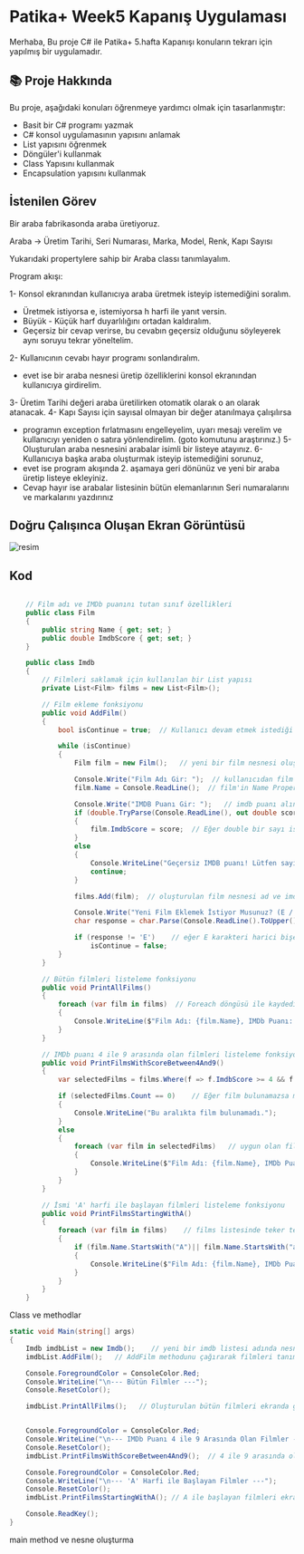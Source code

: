 # Patika+ Week5 Kapanış Uygulaması
Merhaba,
Bu proje C# ile Patika+ 5.hafta Kapanışı konuların tekrarı için yapılmış bir uygulamadır.

## 📚 Proje Hakkında
Bu proje, aşağıdaki konuları öğrenmeye yardımcı olmak için tasarlanmıştır:
- Basit bir C# programı yazmak
- C# konsol uygulamasının yapısını anlamak
- List yapısını öğrenmek
- Döngüler'i kullanmak
- Class Yapısını kullanmak
- Encapsulation yapısını kullanmak


## İstenilen Görev
Bir araba fabrikasonda araba üretiyoruz.

Araba -> Üretim Tarihi, Seri Numarası, Marka, Model, Renk, Kapı Sayısı

Yukarıdaki propertylere sahip bir Araba classı tanımlayalım.

Program akışı:

1-  Konsol ekranından kullanıcıya araba üretmek isteyip istemediğini soralım. 
  - Üretmek istiyorsa e, istemiyorsa h harfi ile yanıt versin.
  - Büyük - Küçük harf duyarlılığını ortadan kaldıralım.
  - Geçersiz bir cevap verirse, bu cevabın geçersiz olduğunu söyleyerek aynı soruyu tekrar yöneltelim.
  
2- Kullanıcının cevabı hayır programı sonlandıralım.
  - evet ise bir araba nesnesi üretip özelliklerini konsol ekranından kullanıcıya girdirelim.
    
3- Üretim Tarihi değeri araba üretilirken otomatik olarak o an olarak atanacak.
4- Kapı Sayısı için sayısal olmayan bir değer atanılmaya çalışılırsa
  - programın exception fırlatmasını engelleyelim, uyarı mesajı verelim ve kullanıcıyı yeniden o satıra yönlendirelim. (goto komutunu araştırınız.)
5- Oluşturulan araba nesnesini arabalar isimli bir listeye atayınız.
6- Kullanıcıya başka araba oluşturmak isteyip istemediğini sorunuz,
  - evet ise program akışında 2. aşamaya geri dönünüz ve yeni bir araba üretip listeye ekleyiniz.
  - Cevap hayır ise arabalar listesinin bütün elemanlarının Seri numaralarını ve markalarını yazdırınız

  





## Doğru Çalışınca Oluşan Ekran Görüntüsü
![resim](https://github.com/user-attachments/assets/0b296abb-a49d-4161-b97b-f5501a1815cb)



## Kod 
```csharp

    // Film adı ve IMDb puanını tutan sınıf özellikleri
    public class Film
    {
        public string Name { get; set; }
        public double ImdbScore { get; set; }
    }

    public class Imdb
    {
        // Filmleri saklamak için kullanılan bir List yapısı
        private List<Film> films = new List<Film>();

        // Film ekleme fonksiyonu
        public void AddFilm()
        {
            bool isContinue = true;  // Kullanıcı devam etmek istediği sürece döngü devam edecek

            while (isContinue)
            {
                Film film = new Film();   // yeni bir film nesnesi oluşturuldu Polymorphism

                Console.Write("Film Adı Gir: ");  // kullanıcıdan film adı alındı
                film.Name = Console.ReadLine();  // film'in Name Property'sine atandı

                Console.Write("IMDB Puanı Gir: ");   // imdb puanı alındı
                if (double.TryParse(Console.ReadLine(), out double score)) // TryParse ile kontrol yapıldı
                {
                    film.ImdbScore = score;  // Eğer double bir sayı ise film'in ImdbScore propertisine atanacak
                }
                else
                {
                    Console.WriteLine("Geçersiz IMDB puanı! Lütfen sayı girin."); //değilse uyarı vericek ve tekrar soraca
                    continue;
                }

                films.Add(film);  // oluşturulan film nesnesi ad ve imdb puanı alındıktan sonra films listesine eklendi

                Console.Write("Yeni Film Eklemek İstiyor Musunuz? (E / H): ");  // devam edip etmeyeceği soruluyor
                char response = char.Parse(Console.ReadLine().ToUpper());

                if (response != 'E')    // eğer E karakteri harici bişey girerse döngü false olucak ve sonlanacak
                    isContinue = false;
            }
        }

        // Bütün filmleri listeleme fonksiyonu
        public void PrintAllFilms()
        {
            foreach (var film in films)  // Foreach döngüsü ile kaydedilen films listesi içinde geziyoruz ve her birini ekrana yazdırıyoruz.
            {
                Console.WriteLine($"Film Adı: {film.Name}, IMDb Puanı: {film.ImdbScore}");
            }
        }

        // IMDb puanı 4 ile 9 arasında olan filmleri listeleme fonksiyonu
        public void PrintFilmsWithScoreBetween4And9()
        {
            var selectedFilms = films.Where(f => f.ImdbScore >= 4 && f.ImdbScore <= 9).ToList();  // Belirtilen puan arasında olan filmleri listele

            if (selectedFilms.Count == 0)    // Eğer film bulunamazsa mesaj döndürür
            {
                Console.WriteLine("Bu aralıkta film bulunamadı.");
            }
            else
            {
                foreach (var film in selectedFilms)   // uygun olan filmleri ekrana yazdırır
                {
                    Console.WriteLine($"Film Adı: {film.Name}, IMDb Puanı: {film.ImdbScore}");
                }
            }
        }

        // İsmi 'A' harfi ile başlayan filmleri listeleme fonksiyonu
        public void PrintFilmsStartingWithA()
        {
            foreach (var film in films)    // films listesinde teker teker geziyoruz
            {
                if (film.Name.StartsWith("A")|| film.Name.StartsWith("a"))  // A veya a ile başlayan varsa ekrana göstericel
                {
                    Console.WriteLine($"Film Adı: {film.Name}, IMDb Puanı: {film.ImdbScore}");
                }
            }
        }
    }
```
Class ve methodlar

```csharp
static void Main(string[] args)
{
    Imdb imdbList = new Imdb();    // yeni bir imdb listesi adında nesne ürettik
    imdbList.AddFilm();   // AddFilm methodunu çağırarak filmleri tanımladık

    Console.ForegroundColor = ConsoleColor.Red;
    Console.WriteLine("\n--- Bütün Filmler ---");
    Console.ResetColor();

    imdbList.PrintAllFilms();   // Oluşturulan bütün filmleri ekranda göstericek


    Console.ForegroundColor = ConsoleColor.Red;
    Console.WriteLine("\n--- IMDb Puanı 4 ile 9 Arasında Olan Filmler ---");
    Console.ResetColor();
    imdbList.PrintFilmsWithScoreBetween4And9();  // 4 ile 9 arasında olan filmleri ekranda göstericek

    Console.ForegroundColor = ConsoleColor.Red;
    Console.WriteLine("\n--- 'A' Harfi ile Başlayan Filmler ---");
    Console.ResetColor();
    imdbList.PrintFilmsStartingWithA(); // A ile başlayan filmleri ekranda göstericek

    Console.ReadKey();
}
```
main method ve nesne oluşturma




